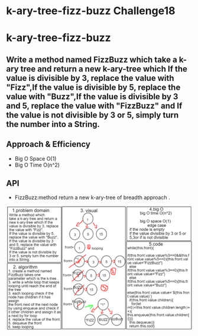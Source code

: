 # k-ary-tree-fizz-buzz Challenge18

# k-ary-tree-fizz-buzz
## Write a method  named FizzBuzz which take a k-ary tree and return a new k-ary-tree which If the value is divisible by 3, replace the value with "Fizz",If the value is divisible by 5, replace the value with "Buzz",If the value is divisible by 3 and 5, replace the value with "FizzBuzz" and If the value is not divisible by 3 or 5, simply turn the number into a String. 


## Approach & Efficiency
- Big O Space O(1)
- Big O Time O(n^2)

## API
- FizzBuzz:method return a new k-ary-tree of breadth approach .

![codechallenge18](codechallenge18.png)
